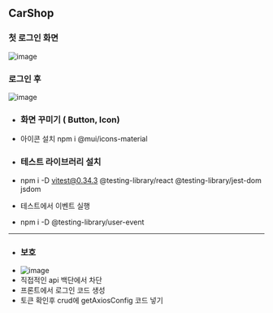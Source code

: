 ## CarShop
### 첫 로그인 화면
![image](https://github.com/user-attachments/assets/92b14726-11be-45a2-b964-524d3c74298d)

### 로그인 후
![image](https://github.com/user-attachments/assets/3f02e084-d710-4c98-8b59-dda121762ec7)



- ### 화면 꾸미기 ( Button, Icon)
- 아이콘 설치 npm i @mui/icons-material

- ### 테스트 라이브러리 설치
- npm i -D vitest@0.34.3 @testing-library/react @testing-library/jest-dom jsdom
- 테스트에서 이벤트 실행
- npm i -D @testing-library/user-event
--------------------------------------

- ### 보호
- ![image](https://github.com/user-attachments/assets/b9a45950-92a7-4540-8723-cc1c1ed6b93b)
- 직접적인 api 백단에서 차단
- 프론트에서 로그인 코드 생성
- 토큰 확인후 crud에 getAxiosConfig 코드 넣기
